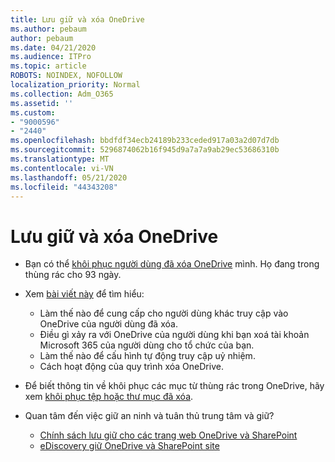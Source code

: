 ```yaml
---
title: Lưu giữ và xóa OneDrive
ms.author: pebaum
author: pebaum
ms.date: 04/21/2020
ms.audience: ITPro
ms.topic: article
ROBOTS: NOINDEX, NOFOLLOW
localization_priority: Normal
ms.collection: Adm_O365
ms.assetid: ''
ms.custom:
- "9000596"
- "2440"
ms.openlocfilehash: bbdfdf34ecb24189b233ceded917a03a2d07d7db
ms.sourcegitcommit: 5296874062b16f945d9a7a7a9ab29ec53686310b
ms.translationtype: MT
ms.contentlocale: vi-VN
ms.lasthandoff: 05/21/2020
ms.locfileid: "44343208"
---
```

# <a name="onedrive-retention-and-deletion"></a>Lưu giữ và xóa OneDrive

- Bạn có thể [khôi phục người dùng đã xóa OneDrive](https://docs.microsoft.com/onedrive/restore-deleted-onedrive) mình. Họ đang trong thùng rác cho 93 ngày.

- Xem [bài viết này](https://docs.microsoft.com/onedrive/retention-and-deletion) để tìm hiểu:
    - Làm thế nào để cung cấp cho người dùng khác truy cập vào OneDrive của người dùng đã xóa.
    - Điều gì xảy ra với OneDrive của người dùng khi bạn xoá tài khoản Microsoft 365 của người dùng cho tổ chức của bạn.
    - Làm thế nào để cấu hình tự động truy cập uỷ nhiệm.
    - Cách hoạt động của quy trình xóa OneDrive.

- Để biết thông tin về khôi phục các mục từ thùng rác trong OneDrive, hãy xem [khôi phục tệp hoặc thư mục đã xóa](https://support.office.com/article/949ada80-0026-4db3-a953-c99083e6a84f).

- Quan tâm đến việc giữ an ninh và tuân thủ trung tâm và giữ?
    - [Chính sách lưu giữ cho các trang web OneDrive và SharePoint](https://docs.microsoft.com/office365/securitycompliance/retention-policies?redirectSourcePath=%252farticle%252f5e377752-700d-4870-9b6d-12bfc12d2423#content-in-onedrive-accounts-and-sharepoint-sites)
    - [eDiscovery giữ OneDrive và SharePoint site](https://docs.microsoft.com/office365/securitycompliance/ediscovery-cases#step-4-place-content-locations-on-hold)
